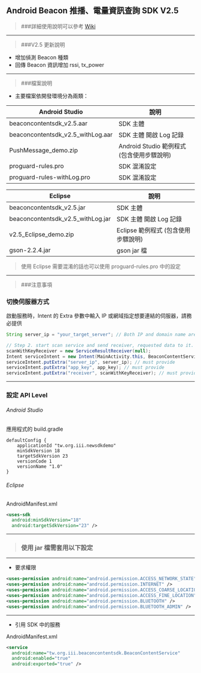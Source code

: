 ## Android Beacon 推播、電量資訊查詢 SDK V2.5


> ###詳細使用說明可以參考 [Wiki](https://github.com/iii-bolinli/Beacon-Content/wiki)

---

> ###V2.5 更新說明

* 增加偵測 Beacon 種類
* 回傳 Beacon 資訊增加 rssi, tx_power


---

> ###檔案說明

* 主要檔案依開發環境分為兩類：

Android Studio | 說明 |
------------ | ------------
beaconcontentsdk_v2.5.aar | SDK 主體 |
beaconcontentsdk_v2.5_withLog.aar | SDK 主體 開啟 Log 記錄 |
PushMessage_demo.zip | Android Studio 範例程式 (包含使用步驟說明) |
proguard-rules.pro | SDK 混淆設定 |
proguard-rules-withLog.pro | SDK 混淆設定 |

Eclipse | 說明 |
------------ | ------------
beaconcontentsdk_v2.5.jar | SDK 主體 |
beaconcontentsdk_v2.5_withLog.jar | SDK 主體 開啟 Log 記錄 |
v2.5_Eclipse_demo.zip | Eclipse 範例程式 (包含使用步驟說明)|
gson-2.2.4.jar | gson jar 檔 |

> 使用 Eclipse 需要混淆的話也可以使用 proguard-rules.pro 中的設定

---

> ###注意事項

### 切換伺服器方式

啟動服務時，Intent 的 Extra 參數中輸入 IP 或網域指定想要連結的伺服器，請務必提供

```java
String server_ip = "your_target_server"; // Both IP and domain name are acceptable.

// Step 2. start scan service and send receiver, requested data to it.
scanWithKeyReceiver = new ServiceResultReceiver(null);
Intent serviceIntent = new Intent(MainActivity.this, BeaconContentService.class);
serviceIntent.putExtra("server_ip", server_ip); // must provide
serviceIntent.putExtra("app_key", app_key); // must provide
serviceIntent.putExtra("receiver", scanWithKeyReceiver); // must provide
```
---

### 設定 API Level

###### Android Studio

應用程式的 build.gradle
```
defaultConfig {
    applicationId "tw.org.iii.newsdkdemo"
    minSdkVersion 18
    targetSdkVersion 23
    versionCode 1
    versionName "1.0"
}
```
###### Eclipse

AndroidManifest.xml
```xml
<uses-sdk
  android:minSdkVersion="18"
  android:targetSdkVersion="23" />
```
---
> ### 使用 jar 檔需套用以下設定
---

* 要求權限

```xml
<uses-permission android:name="android.permission.ACCESS_NETWORK_STATE" />
<uses-permission android:name="android.permission.INTERNET" />
<uses-permission android:name="android.permission.ACCESS_COARSE_LOCATION" />
<uses-permission android:name="android.permission.ACCESS_FINE_LOCATION" />
<uses-permission android:name="android.permission.BLUETOOTH" />
<uses-permission android:name="android.permission.BLUETOOTH_ADMIN" />
```
---

* 引用 SDK 中的服務

AndroidManifest.xml

```xml
<service
  android:name="tw.org.iii.beaconcontentsdk.BeaconContentService"
  android:enabled="true"
  android:exported="true" />
```
